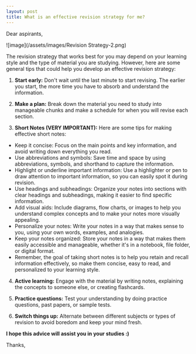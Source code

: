 ```yaml
---
layout: post
title: What is an effective revision strategy for me? 
---
```

Dear aspirants,

![image](/assets/images/Revision Strategy-2.png)

The revision strategy that works best for you may depend on your learning style and the type of material you are studying. However, here are some general tips that could help you develop an effective revision strategy:

1. **Start early:** Don't wait until the last minute to start revising. The earlier you start, the more time you have to absorb and understand the information.

2. **Make a plan:** Break down the material you need to study into manageable chunks and make a schedule for when you will revise each section.

3. **Short Notes (VERY IMPORTANT):** Here are some tips for making effective short notes:

 - Keep it concise: Focus on the main points and key information, and avoid writing down everything you read.
 - Use abbreviations and symbols: Save time and space by using abbreviations, symbols, and shorthand to capture the information.
 - Highlight or underline important information: Use a highlighter or pen to draw attention to important information, so you can easily spot it during revision.
 - Use headings and subheadings: Organize your notes into sections with clear headings and subheadings, making it easier to find specific information.
 - Add visual aids: Include diagrams, flow charts, or images to help you understand complex concepts and to make your notes more visually appealing.
 - Personalize your notes: Write your notes in a way that makes sense to you, using your own words, examples, and analogies.
 - Keep your notes organized: Store your notes in a way that makes them easily accessible and manageable, whether it's in a notebook, file folder, or digital format.
 - Remember, the goal of taking short notes is to help you retain and recall information effectively, so make them concise, easy to read, and personalized to your learning style.

4. **Active learning:** Engage with the material by writing notes, explaining the concepts to someone else, or creating flashcards.

5. **Practice questions:** Test your understanding by doing practice questions, past papers, or sample tests.

6. **Switch things up:** Alternate between different subjects or types of revision to avoid boredom and keep your mind fresh.

**I hope this advice will assist you in your studies :)**

Thanks,

